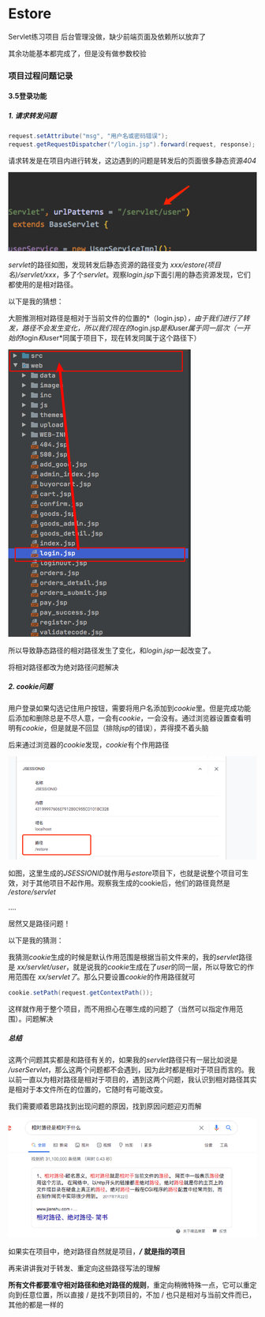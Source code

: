 # Estore
Servlet练习项目
后台管理没做，缺少前端页面及依赖所以放弃了

其余功能基本都完成了，但是没有做参数校验

### 项目过程问题记录
#### 3.5登录功能
##### *1.* 请求转发问题

```java
request.setAttribute("msg", "用户名或密码错误");
request.getRequestDispatcher("/login.jsp").forward(request, response);    
```

请求转发是在项目内进行转发，这边遇到的问题是转发后的页面很多静态资源*404*

![image-20201126160904816](assets/image-20201126160904816.png)

*servlet*的路径如图，发现转发后静态资源的路径变为 *xxx/estore(项目名)/servlet/xxx*，多了个*servlet*。观察*login.jsp*下面引用的静态资源发现，它们都使用的是相对路径。

以下是我的猜想：

大胆推测相对路径是相对于当前文件的位置的*（login.jsp）*，由于我们进行了转发，路径不会发生变化，所以我们现在的*login.jsp*是和*user*属于同一层次（一开始的*login*和*user*同属于项目下，现在转发同属于这个路径下）

![image-20201126161447486](assets/image-20201126161447486.png)

所以导致静态路径的相对路径发生了变化，和*login.jsp*一起改变了。

将相对路径都改为绝对路径问题解决

##### *2. cookie*问题

用户登录如果勾选记住用户按钮，需要将用户名添加到*cookie*里。但是完成功能后添加和删除总是不尽人意，一会有*cookie*，一会没有。通过浏览器设置查看明明有*cookie*，但是就是不回显（排除*jsp*的错误），弄得摸不着头脑

后来通过浏览器的*cookie*发现，*cookie*有个作用路径

![image-20201126162526998](assets/image-20201126162526998.png)

如图，这里生成的*JSESSIONID*就作用与*estore*项目下，也就是说整个项目可生效，对于其他项目不起作用。观察我生成的cookie后，他们的路径竟然是 */estore/servlet*

….

居然又是路径问题！

以下是我的猜测：

我猜测*cookie*生成的时候是默认作用范围是根据当前文件来的，我的*servlet*路径是 *xx/servlet/user*，就是说我的*cookie*生成在了*user*的同一层，所以导致它的作用范围在 *xx/servlet了*。那么只要设置*cookie*的作用路径就可

```java
cookie.setPath(request.getContextPath());
```

这样就作用于整个项目，而不用担心在哪生成的问题了（当然可以指定作用范围）。问题解决

##### 总结

这两个问题其实都是和路径有关的，如果我的*servlet*路径只有一层比如说是 */userServlet*，那么这两个问题都不会遇到，因为此时都是相对于项目而言的。我以前一直以为相对路径是相对于项目的，遇到这两个问题，我认识到相对路径其实是相对于本文件所在的位置的，它随时有可能改变。

我们需要顺着思路找到出现问题的原因，找到原因问题迎刃而解

![image-20201126163649151](assets/image-20201126163649151.png)

如果实在项目中，绝对路径自然就是项目，***/*** **就是指的项目**

再来讲讲我对于转发、重定向这些路径写法的理解

**所有文件都要准守相对路径和绝对路径的规则**，重定向稍微特殊一点，它可以重定向到任意位置，所以直接 / 是找不到项目的，不加 / 也只是相对与当前文件而已，其他的都是一样的